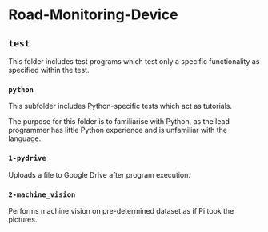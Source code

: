 # Road-Monitoring-Device

## `test`

This folder includes test programs which test only a specific functionality as specified within the test.

### `python`

This subfolder includes Python-specific tests which act as tutorials. 

The purpose for this folder is to familiarise with Python, as the lead programmer has little Python experience and is unfamiliar with the language.

### `1-pydrive`

Uploads a file to Google Drive after program execution.

### `2-machine_vision`

Performs machine vision on pre-determined dataset as if Pi took the pictures.